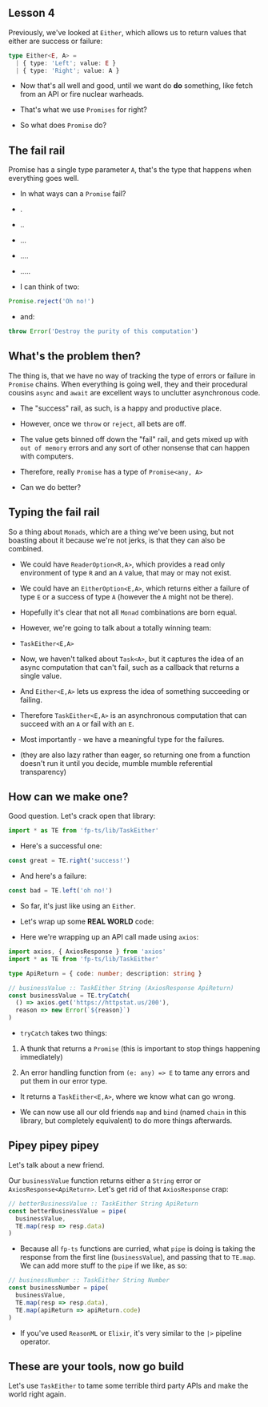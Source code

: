 ## Lesson 4

Previously, we've looked at `Either`, which allows us to return values
that either are success or failure:

```typescript
type Either<E, A> =
  | { type: 'Left'; value: E }
  | { type: 'Right'; value: A }
```

- Now that's all well and good, until we want do **do** something, like fetch
  from an API or fire nuclear warheads.

- That's what we use `Promises` for right?

- So what does `Promise` do?

## The fail rail

Promise has a single type parameter `A`, that's the type that happens when
everything goes well.

- In what ways can a `Promise` fail?

- .

- ..

- ...

- ....

- .....

- I can think of two:

```typescript
Promise.reject('Oh no!')
```

- and:

```typescript
throw Error('Destroy the purity of this computation')
```

## What's the problem then?

The thing is, that we have no way of tracking the type of errors or failure in
`Promise` chains. When everything is going well, they and their procedural
cousins `async` and `await` are excellent ways to unclutter asynchronous code.

- The "success" rail, as such, is a happy and productive place.

- However, once we `throw` or `reject`, all bets are off.

- The value gets binned off down the "fail" rail, and gets mixed up with `out of memory` errors and any sort of other nonsense that can happen with
  computers.

- Therefore, really `Promise` has a type of `Promise<any, A>`

- Can we do better?

## Typing the fail rail

So a thing about `Monads`, which are a thing we've been using, but not boasting
about it because we're not jerks, is that they can also be combined.

- We could have `ReaderOption<R,A>`, which provides a read only environment of
  type `R` and an `A` value, that may or may not exist.

- We could have an `EitherOption<E,A>`, which returns either a failure of type
  `E` or a success of type `A` (however the `A` might not be there).

- Hopefully it's clear that not all `Monad` combinations are born equal.

- However, we're going to talk about a totally winning team:

- `TaskEither<E,A>`

- Now, we haven't talked about `Task<A>`, but it captures the idea of an async computation that
  can't fail, such as a callback that returns a single value.

- And `Either<E,A>` lets us express the idea of something succeeding or
  failing.

- Therefore `TaskEither<E,A>` is an asynchronous computation that can succeed
  with an `A` or fail with an `E`.

- Most importantly - we have a meaningful type for the failures.

- (they are also lazy rather than eager, so returning one from a function
  doesn't run it until you decide, mumble mumble referential transparency)

## How can we make one?

Good question. Let's crack open that library:

```typescript
import * as TE from 'fp-ts/lib/TaskEither'
```

- Here's a successful one:

```typescript
const great = TE.right('success!')
```

- And here's a failure:

```typescript
const bad = TE.left('oh no!')
```

- So far, it's just like using an `Either`.

- Let's wrap up some **REAL WORLD** code:

- Here we're wrapping up an API call made using `axios`:

```typescript
import axios, { AxiosResponse } from 'axios'
import * as TE from 'fp-ts/lib/TaskEither'

type ApiReturn = { code: number; description: string }

// businessValue :: TaskEither String (AxiosResponse ApiReturn)
const businessValue = TE.tryCatch(
  () => axios.get('https://httpstat.us/200'),
  reason => new Error(`${reason}`)
)
```

- `tryCatch` takes two things:

1. A thunk that returns a `Promise` (this is important to stop things
   happening immediately)

2. An error handling function from `(e: any) => E` to tame any errors and put
   them in our error type.

- It returns a `TaskEither<E,A>`, where we know what can go wrong.

- We can now use all our old friends `map` and `bind` (named `chain` in this
  library, but completely equivalent) to do more things afterwards.

## Pipey pipey pipey

Let's talk about a new friend.

Our `businessValue` function returns either a `String` error or
`AxiosResponse<ApiReturn>`. Let's get rid of that `AxiosResponse` crap:

```typescript
// betterBusinessValue :: TaskEither String ApiReturn
const betterBusinessValue = pipe(
  businessValue,
  TE.map(resp => resp.data)
)
```

- Because all `fp-ts` functions are curried, what `pipe` is doing is taking the
  response from the first line (`businessValue`), and passing that to `TE.map`.
  We can add more stuff to the `pipe` if we like, as so:

```typescript
// businessNumber :: TaskEither String Number
const businessNumber = pipe(
  businessValue,
  TE.map(resp => resp.data),
  TE.map(apiReturn => apiReturn.code)
)
```

- If you've used `ReasonML` or `Elixir`, it's very similar to the `|>` pipeline
  operator.

## These are your tools, now go build

Let's use `TaskEither` to tame some terrible third party APIs and make the
world right again.
